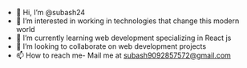 - 👋 Hi, I’m @subash24
- 👀 I’m interested in working in technologies that change this modern world
- 🌱 I’m currently learning web development specializing in React js 
- 💞️ I’m looking to collaborate on  web development projects
- 📫 How to reach me- Mail me at subash9092857572@gmail.com

<!---
subash24/subash24 is a ✨ special ✨ repository because its `README.md` (this file) appears on your GitHub profile.
You can click the Preview link to take a look at your changes.
--->
